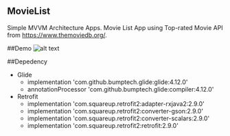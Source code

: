 ## MovieList
Simple MVVM Architecture Apps. Movie List App using Top-rated Movie API from https://www.themoviedb.org/.


##Demo
![alt text](https://github.com/gabrielmanalu/MovieList/blob/master/movieList.gif)


##Depedency
- Glide
   - implementation 'com.github.bumptech.glide:glide:4.12.0'
   - annotationProcessor 'com.github.bumptech.glide:compiler:4.12.0'
- Retrofit
   - implementation 'com.squareup.retrofit2:adapter-rxjava2:2.9.0'
   - implementation 'com.squareup.retrofit2:converter-gson:2.9.0'
   - implementation 'com.squareup.retrofit2:converter-scalars:2.9.0'
   - implementation 'com.squareup.retrofit2:retrofit:2.9.0'
